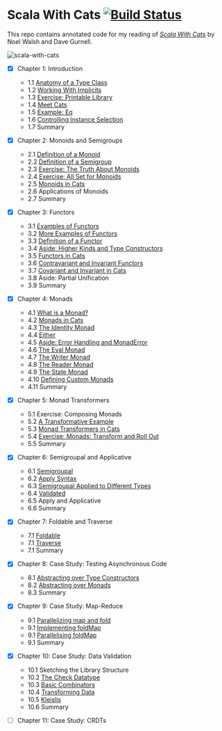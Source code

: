 # Scala With Cats [![Build Status](https://travis-ci.org/gardncl/scala-with-cats.svg?branch=master)](https://travis-ci.org/gardncl/scala-with-cats)

This repo contains annotated code for my reading of _[Scala With Cats](https://underscore.io/books/scala-with-cats/)_ by Noel Walsh and Dave Gurnell.

![scala-with-cats](https://underscore.io/images/books/scala-with-cats.png)

 - [x] Chapter 1: Introduction
   - 1.1 [Anatomy of a Type Class](https://github.com/gardncl/scala-with-cats/tree/master/src/main/scala/one/One.scala)
   - 1.2 [Working With Implicits](https://github.com/gardncl/scala-with-cats/tree/master/src/main/scala/one/Two.scala)
   - 1.3 [Exercise: Printable Library](https://github.com/gardncl/scala-with-cats/tree/master/src/main/scala/one/Three.scala)
   - 1.4 [Meet Cats](https://github.com/gardncl/scala-with-cats/tree/master/src/main/scala/one/Four.scala)
   - 1.5 [Example: Eq](https://github.com/gardncl/scala-with-cats/tree/master/src/main/scala/one/Five.scala)
   - 1.6 [Controlling Instance Selection](https://github.com/gardncl/scala-with-cats/tree/master/src/main/scala/one/Six.scala)
   - 1.7 Summary

 - [x] Chapter 2: Monoids and Semigroups
   - 2.1 [Definition of a Monoid](https://github.com/gardncl/scala-with-cats/tree/master/src/main/scala/two/One.scala)
   - 2.2 [Definition of a Semigroup](https://github.com/gardncl/scala-with-cats/tree/master/src/main/scala/two/Two.scala)
   - 2.3 [Exercise: The Truth About Monoids](https://github.com/gardncl/scala-with-cats/tree/master/src/main/scala/two/Three.scala)
   - 2.4 [Exercise: All Set for Monoids](https://github.com/gardncl/scala-with-cats/tree/master/src/main/scala/two/Four.scala)
   - 2.5 [Monoids in Cats](https://github.com/gardncl/scala-with-cats/tree/master/src/main/scala/two/Five.scala)
   - 2.6 Applications of Monoids
   - 2.7 Summary

 - [x] Chapter 3: Functors
   - 3.1 [Examples of Functors](https://github.com/gardncl/scala-with-cats/tree/master/src/main/scala/three/One.scala)
   - 3.2 [More Examples of Functors](https://github.com/gardncl/scala-with-cats/tree/master/src/main/scala/three/Two.scala)
   - 3.3 [Definition of a Functor](https://github.com/gardncl/scala-with-cats/tree/master/src/main/scala/three/Three.scala)
   - 3.4 [Aside: Higher Kinds and Type Constructors](https://github.com/gardncl/scala-with-cats/tree/master/src/main/scala/three/Four.scala)
   - 3.5 [Functors in Cats](https://github.com/gardncl/scala-with-cats/tree/master/src/main/scala/three/Five.scala)
   - 3.6 [Contravariant and Invariant Functors](https://github.com/gardncl/scala-with-cats/tree/master/src/main/scala/three/Six.scala)
   - 3.7 [Covariant and Invariant in Cats](https://github.com/gardncl/scala-with-cats/tree/master/src/main/scala/three/Seven.scala)
   - 3.8 Aside: Partial Unification
   - 3.9 Summary

 - [x] Chapter 4: Monads
   - 4.1 [What is a Monad?](https://github.com/gardncl/scala-with-cats/tree/master/src/main/scala/four/One.scala)
   - 4.2 [Monads in Cats](https://github.com/gardncl/scala-with-cats/tree/master/src/main/scala/four/Two.scala)
   - 4.3 [The Identity Monad](https://github.com/gardncl/scala-with-cats/tree/master/src/main/scala/four/Three.scala)
   - 4.4 [Either](https://github.com/gardncl/scala-with-cats/tree/master/src/main/scala/four/Four.scala)
   - 4.5 [Aside: Error Handling and MonadError](https://github.com/gardncl/scala-with-cats/tree/master/src/main/scala/four/Five.scala)
   - 4.6 [The Eval Monad](https://github.com/gardncl/scala-with-cats/tree/master/src/main/scala/four/Six.scala)
   - 4.7 [The Writer Monad](https://github.com/gardncl/scala-with-cats/tree/master/src/main/scala/four/Seven.scala)
   - 4.8 [The Reader Monad](https://github.com/gardncl/scala-with-cats/tree/master/src/main/scala/four/Eight.scala)
   - 4.9 [The State Monad](https://github.com/gardncl/scala-with-cats/tree/master/src/main/scala/four/Nine.scala)
   - 4.10 [Defining Custom Monads](https://github.com/gardncl/scala-with-cats/tree/master/src/main/scala/four/Ten.scala)
   - 4.11 Summary

 - [x] Chapter 5: Monad Transformers
   - 5.1 Exercise: Composing Monads
   - 5.2 [A Transformative Example](https://github.com/gardncl/scala-with-cats/tree/master/src/main/scala/five/Two.scala)
   - 5.3 [Monad Transformers in Cats](https://github.com/gardncl/scala-with-cats/tree/master/src/main/scala/five/Three.scala)
   - 5.4 [Exercise: Monads: Transform and Roll Out](https://github.com/gardncl/scala-with-cats/tree/master/src/main/scala/five/Four.scala)
   - 5.5 Summary

 - [x] Chapter 6: Semigroupal and Applicative
    - 6.1 [Semigroupal](https://github.com/gardncl/scala-with-cats/tree/master/src/main/scala/six/One.scala)
    - 6.2 [Apply Syntax](https://github.com/gardncl/scala-with-cats/tree/master/src/main/scala/six/Two.scala)
    - 6.3 [Semigroupal Applied to Different Types](https://github.com/gardncl/scala-with-cats/tree/master/src/main/scala/six/Three.scala)
    - 6.4 [Validated](https://github.com/gardncl/scala-with-cats/tree/master/src/main/scala/six/Four.scala)
    - 6.5 Apply and Applicative
    - 6.6 Summary

 - [x] Chapter 7: Foldable and Traverse
    - 7.1 [Foldable](https://github.com/gardncl/scala-with-cats/tree/master/src/main/scala/seven/One.scala)
    - 7.1 [Traverse](https://github.com/gardncl/scala-with-cats/tree/master/src/main/scala/seven/Two.scala)
    - 7.1 Summary

 - [x] Chapter 8: Case Study: Testing Asynchronous Code
    - 8.1 [Abstracting over Type Constructors](https://github.com/gardncl/scala-with-cats/tree/master/src/main/scala/eight/One.scala)
    - 8.2 [Abstracting over Monads](https://github.com/gardncl/scala-with-cats/tree/master/src/main/scala/eight/Two.scala)
    - 8.3 Summary

 - [x] Chapter 9: Case Study: Map-Reduce
    - 9.1 [Parallelizing map and fold](https://github.com/gardncl/scala-with-cats/tree/master/src/main/scala/nine/One.scala)
    - 9.1 [Implementing foldMap](https://github.com/gardncl/scala-with-cats/tree/master/src/main/scala/nine/Two.scala)
    - 9.1 [Parallelising foldMap](https://github.com/gardncl/scala-with-cats/tree/master/src/main/scala/nine/Three.scala)
    - 9.1 Summary
 - [x] Chapter 10: Case Study: Data Validation
    - 10.1 Sketching the Library Structure
    - 10.2 [The Check Datatype](https://github.com/gardncl/scala-with-cats/tree/master/src/main/scala/ten/Two.scala)
    - 10.3 [Basic Combinators](https://github.com/gardncl/scala-with-cats/tree/master/src/main/scala/ten/Three.scala)
    - 10.4 [Transforming Data](https://github.com/gardncl/scala-with-cats/tree/master/src/main/scala/ten/Four.scala)
    - 10.5 [Kleislis](https://github.com/gardncl/scala-with-cats/tree/master/src/main/scala/ten/Five.scala)
    - 10.6 Summary
 - [ ] Chapter 11: Case Study: CRDTs